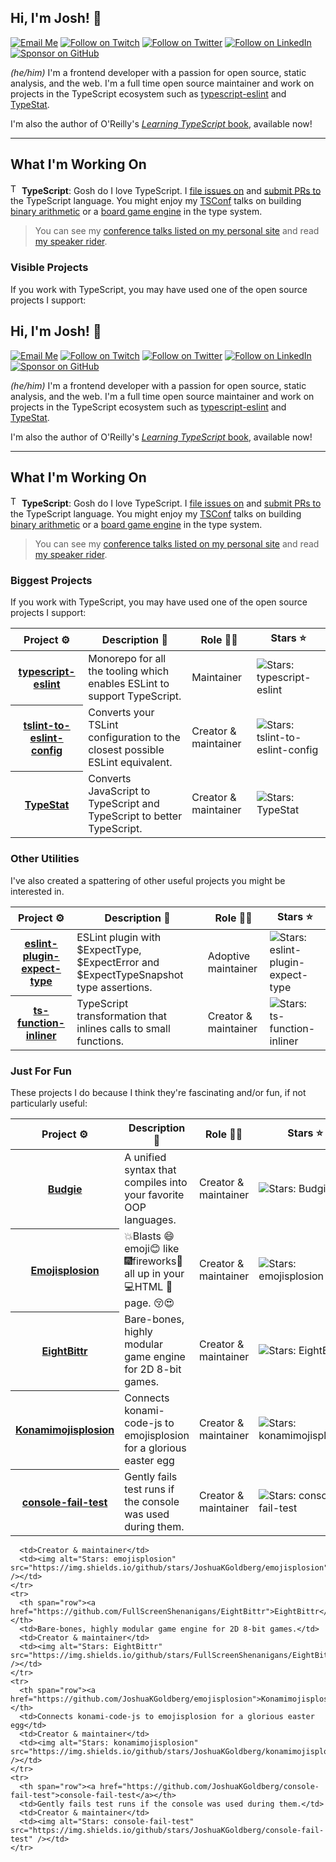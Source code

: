 ## Hi, I'm Josh! 💖

[![Email Me](https://img.shields.io/badge/Email-me@joshuakgoldberg.com-BB001B.svg)](mailto:me@joshuakgoldberg.com)
[![Follow on Twitch](https://img.shields.io/badge/Follow-Twitter-1DA1F2.svg)](https://twitch.tv/JoshuaKGoldberg)
[![Follow on Twitter](https://img.shields.io/badge/Follow-Twitter-1DA1F2.svg)](https://twitter.com/JoshuaKGoldberg)
[![Follow on LinkedIn](https://img.shields.io/badge/Follow-LinkedIn-2867B2.svg)](https://linkedin.com/in/joshuakgoldbergcodes)
[![Sponsor on GitHub](https://img.shields.io/badge/Sponsor-GitHub-6cc644.svg)](https://github.com/sponsors/joshuakgoldberg)

_(he/him)_ I'm a frontend developer with a passion for open source, static analysis, and the web.
I'm a full time open source maintainer and work on projects in the TypeScript ecosystem such as [typescript-eslint](https://typescript-eslint.io) and [TypeStat](https://github.com/JoshuaKGoldberg/TypeStat).

I'm also the author of O'Reilly's [_Learning TypeScript_ book](https://www.learningtypescript.com), available now!

---

## What I'm Working On

<img alt="TypeScript logo" style="height:1.2em;width:1em;" src="https://upload.wikimedia.org/wikipedia/commons/4/4c/Typescript_logo_2020.svg" /> **TypeScript**: Gosh do I love TypeScript. I [file issues on](https://github.com/microsoft/TypeScript/issues/JoshuaKGoldberg) and [submit PRs to](https://github.com/microsoft/TypeScript/pulls/JoshuaKGoldberg) the TypeScript language.
You might enjoy my [TSConf](https://tsconf.io) talks on building [binary arithmetic](https://blog.joshuakgoldberg.com/binary-arithmetic) or a [board game engine](https://blog.joshuakgoldberg.com/type-system-game-engines) in the type system.

> You can see my [conference talks listed on my personal site](https://joshuakgoldberg.com/#talks) and read [my speaker rider](https://github.com/JoshuaKGoldberg/speaker-rider).

### Visible Projects

If you work with TypeScript, you may have used one of the open source projects I support:

## Hi, I'm Josh! 💖

[![Email Me](https://img.shields.io/badge/Email-me@joshuakgoldberg.com-BB001B.svg)](mailto:me@joshuakgoldberg.com)
[![Follow on Twitch](https://img.shields.io/badge/Follow-Twitter-1DA1F2.svg)](https://twitch.tv/JoshuaKGoldberg)
[![Follow on Twitter](https://img.shields.io/badge/Follow-Twitter-1DA1F2.svg)](https://twitter.com/JoshuaKGoldberg)
[![Follow on LinkedIn](https://img.shields.io/badge/Follow-LinkedIn-2867B2.svg)](https://linkedin.com/in/joshuakgoldbergcodes)
[![Sponsor on GitHub](https://img.shields.io/badge/Sponsor-GitHub-6cc644.svg)](https://github.com/sponsors/joshuakgoldberg)

_(he/him)_ I'm a frontend developer with a passion for open source, static analysis, and the web.
I'm a full time open source maintainer and work on projects in the TypeScript ecosystem such as [typescript-eslint](https://typescript-eslint.io) and [TypeStat](https://github.com/JoshuaKGoldberg/TypeStat).

I'm also the author of O'Reilly's [_Learning TypeScript_ book](https://www.learningtypescript.com), available now!

---

## What I'm Working On

<img alt="TypeScript logo" style="height:1.2em;width:1em;" src="https://upload.wikimedia.org/wikipedia/commons/4/4c/Typescript_logo_2020.svg" /> **TypeScript**: Gosh do I love TypeScript. I [file issues on](https://github.com/microsoft/TypeScript/issues/JoshuaKGoldberg) and [submit PRs to](https://github.com/microsoft/TypeScript/pulls/JoshuaKGoldberg) the TypeScript language.
You might enjoy my [TSConf](https://tsconf.io) talks on building [binary arithmetic](https://blog.joshuakgoldberg.com/binary-arithmetic) or a [board game engine](https://blog.joshuakgoldberg.com/type-system-game-engines) in the type system.

> You can see my [conference talks listed on my personal site](https://joshuakgoldberg.com/#talks) and read [my speaker rider](https://github.com/JoshuaKGoldberg/speaker-rider).

### Biggest Projects

If you work with TypeScript, you may have used one of the open source projects I support:

<table width="100%">
  <thead>
    <th span="col">Project ⚙️</th>
    <th span="col">Description 📝</th>
    <th span="col">Role 🧑‍🏭</th>
    <th span="col">Stars ⭐</th>
  </thead>
  <tbody>
    <tr>
      <th span="row"><a href="https://github.com/typescript-eslint/typescript-eslint">typescript-eslint</a></th>
      <td>Monorepo for all the tooling which enables ESLint to support TypeScript.</td>
      <td>Maintainer</td>
      <td><img alt="Stars: typescript-eslint" src="https://img.shields.io/github/stars/typescript-eslint/typescript-eslint" /></td>
    </tr>
    <tr>
      <th span="row"><a href="https://github.com/typescript-eslint/tslint-to-eslint-config">tslint-to-eslint-config</a></th>
      <td>Converts your TSLint configuration to the closest possible ESLint equivalent.</td>
      <td>Creator & maintainer</td>
      <td><img alt="Stars: tslint-to-eslint-config" src="https://img.shields.io/github/stars/typescript-eslint/tslint-to-eslint-config" /></td>
    </tr>
    <tr>
      <th span="row"><a href="https://github.com/JoshuaKGoldberg/TypeStat">TypeStat</a></th>
      <td>Converts JavaScript to TypeScript and TypeScript to better TypeScript.</td>
      <td>Creator & maintainer</td>
      <td><img alt="Stars: TypeStat" src="https://img.shields.io/github/stars/JoshuaKGoldberg/TypeStat" /></td>
    </tr>
  </tbody>
</table>

### Other Utilities

I've also created a spattering of other useful projects you might be interested in.

<table width="100%">
  <thead>
    <th span="col">Project ⚙️</th>
    <th span="col">Description 📝</th>
    <th span="col">Role 🧑‍🏭</th>
    <th span="col">Stars ⭐</th>
  </thead>
  <tbody>
    <tr>
      <th span="row"><a href="https://github.com/JoshuaKGoldberg/eslint-plugin-expect-type">eslint-plugin-expect-type</a></th>
      <td>ESLint plugin with $ExpectType, $ExpectError and $ExpectTypeSnapshot type assertions.</td>
      <td>Adoptive maintainer</td>
      <td><img alt="Stars: eslint-plugin-expect-type" src="https://img.shields.io/github/stars/JoshuaKGoldberg/eslint-plugin-expect-type" /></td>
    </tr>
    <tr>
      <th span="row"><a href="https://github.com/JoshuaKGoldberg/ts-function-inliner">ts-function-inliner</a></th>
      <td>TypeScript transformation that inlines calls to small functions.</td>
      <td>Creator & maintainer</td>
      <td><img alt="Stars: ts-function-inliner" src="https://img.shields.io/github/stars/JoshuaKGoldberg/ts-function-inliner" /></td>
    </tr>
  </tbody>
</table>

### Just For Fun

These projects I do because I think they're fascinating and/or fun, if not particularly useful:

<table width="100%">
  <thead>
    <th span="col">Project ⚙️</th>
    <th span="col">Description 📝</th>
    <th span="col">Role 🧑‍🏭</th>
    <th span="col">Stars ⭐</th>
  </thead>
  <tbody>
    <tr>
      <th span="row"><a href="https://github.com/budgielang/budgie">Budgie</a></th>
      <td>A unified syntax that compiles into your favorite OOP languages.</td>
      <td>Creator & maintainer</td>
      <td><img alt="Stars: Budgie" src="https://img.shields.io/github/stars/budgielang/budgie" /></td>
    </tr>
    <tr>
      <th span="row"><a href="https://github.com/JoshuaKGoldberg/emojisplosion">Emojisplosion</a></th>
      <td>💥Blasts 😄emoji😊 like 🎆fireworks🎇 all up in your 💻HTML 📄page. 😚😍</td>
      <td>Creator & maintainer</td>
      <td><img alt="Stars: emojisplosion" src="https://img.shields.io/github/stars/JoshuaKGoldberg/emojisplosion" /></td>
    </tr>
    <tr>
      <th span="row"><a href="https://github.com/FullScreenShenanigans/EightBittr">EightBittr</a></th>
      <td>Bare-bones, highly modular game engine for 2D 8-bit games.</td>
      <td>Creator & maintainer</td>
      <td><img alt="Stars: EightBittr" src="https://img.shields.io/github/stars/FullScreenShenanigans/EightBittr" /></td>
    </tr>
    <tr>
      <th span="row"><a href="https://github.com/JoshuaKGoldberg/emojisplosion">Konamimojisplosion</a></th>
      <td>Connects konami-code-js to emojisplosion for a glorious easter egg</td>
      <td>Creator & maintainer</td>
      <td><img alt="Stars: konamimojisplosion" src="https://img.shields.io/github/stars/JoshuaKGoldberg/konamimojisplosion" /></td>
    </tr>
    <tr>
      <th span="row"><a href="https://github.com/JoshuaKGoldberg/console-fail-test">console-fail-test</a></th>
      <td>Gently fails test runs if the console was used during them.</td>
      <td>Creator & maintainer</td>
      <td><img alt="Stars: console-fail-test" src="https://img.shields.io/github/stars/JoshuaKGoldberg/console-fail-test" /></td>
    </tr>
  </tbody>
</table>

      <td>Creator & maintainer</td>
      <td><img alt="Stars: emojisplosion" src="https://img.shields.io/github/stars/JoshuaKGoldberg/emojisplosion" /></td>
    </tr>
    <tr>
      <th span="row"><a href="https://github.com/FullScreenShenanigans/EightBittr">EightBittr</a></th>
      <td>Bare-bones, highly modular game engine for 2D 8-bit games.</td>
      <td>Creator & maintainer</td>
      <td><img alt="Stars: EightBittr" src="https://img.shields.io/github/stars/FullScreenShenanigans/EightBittr" /></td>
    </tr>
    <tr>
      <th span="row"><a href="https://github.com/JoshuaKGoldberg/emojisplosion">Konamimojisplosion</a></th>
      <td>Connects konami-code-js to emojisplosion for a glorious easter egg</td>
      <td>Creator & maintainer</td>
      <td><img alt="Stars: konamimojisplosion" src="https://img.shields.io/github/stars/JoshuaKGoldberg/konamimojisplosion" /></td>
    </tr>
    <tr>
      <th span="row"><a href="https://github.com/JoshuaKGoldberg/console-fail-test">console-fail-test</a></th>
      <td>Gently fails test runs if the console was used during them.</td>
      <td>Creator & maintainer</td>
      <td><img alt="Stars: console-fail-test" src="https://img.shields.io/github/stars/JoshuaKGoldberg/console-fail-test" /></td>
    </tr>
  </tbody>
</table>
